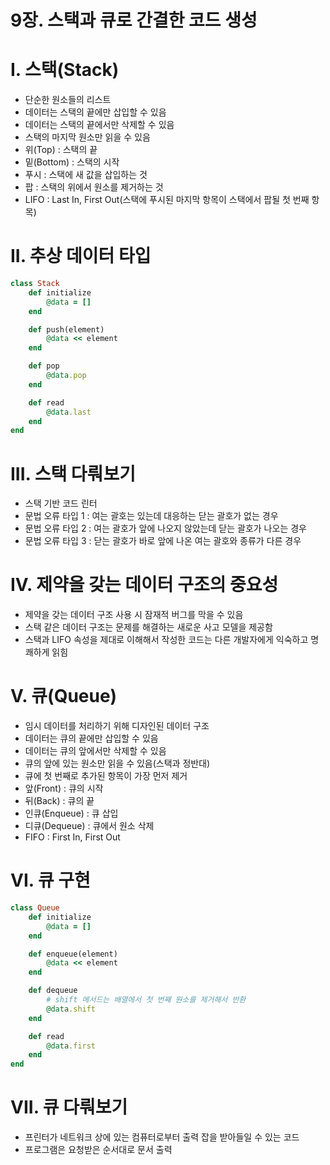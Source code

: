 # 9장. 스택과 큐로 간결한 코드 생성

# I. 스택(Stack)

- 단순한 원소들의 리스트
- 데이터는 스택의 끝에만 삽입할 수 있음
- 데이터는 스택의 끝에서만 삭제할 수 있음
- 스택의 마지막 원소만 읽을 수 있음
- 위(Top) : 스택의 끝
- 밑(Bottom) : 스택의 시작
- 푸시 : 스택에 새 값을 삽입하는 것
- 팝 : 스택의 위에서 원소를 제거하는 것
- LIFO : Last In, First Out(스택에 푸시된 마지막 항목이 스택에서 팝될 첫 번째 항목)

# II. 추상 데이터 타입

```ruby
class Stack
	def initialize
		@data = []
	end

	def push(element)
		@data << element
	end

	def pop
		@data.pop
	end

	def read
		@data.last
	end
end
```

# III. 스택 다뤄보기

- 스택 기반 코드 린터
- 문법 오류 타입 1 : 여는 괄호는 있는데 대응하는 닫는 괄호가 없는 경우
- 문법 오류 타입 2 : 여는 괄호가 앞에 나오지 않았는데 닫는 괄호가 나오는 경우
- 문법 오류 타입 3 : 닫는 괄호가 바로 앞에 나온 여는 괄호와 종류가 다른 경우

# IV. 제약을 갖는 데이터 구조의 중요성

- 제약을 갖는 데이터 구조 사용 시 잠재적 버그를 막을 수 있음
- 스택 같은 데이터 구조는 문제를 해결하는 새로운 사고 모델을 제공함
- 스택과 LIFO 속성을 제대로 이해해서 작성한 코드는 다른 개발자에게 익숙하고 명쾌하게 읽힘

# V. 큐(Queue)

- 임시 데이터를 처리하기 위해 디자인된 데이터 구조
- 데이터는 큐의 끝에만 삽입할 수 있음
- 데이터는 큐의 앞에서만 삭제할 수 있음
- 큐의 앞에 있는 원소만 읽을 수 있음(스택과 정반대)
- 큐에 첫 번째로 추가된 항목이 가장 먼저 제거
- 앞(Front) : 큐의 시작
- 뒤(Back) : 큐의 끝
- 인큐(Enqueue) : 큐 삽입
- 디큐(Dequeue) : 큐에서 원소 삭제
- FIFO : First In, First Out

# VI. 큐 구현

```ruby
class Queue
	def initialize
		@data = []
	end

	def enqueue(element)
		@data << element
	end

	def dequeue
		# shift 메서드는 배열에서 첫 번째 원소를 제거해서 반환
		@data.shift
	end

	def read
		@data.first
	end
end
```

# VII. 큐 다뤄보기

- 프린터가 네트워크 상에 있는 컴퓨터로부터 출력 잡을 받아들일 수 있는 코드
- 프로그램은 요청받은 순서대로 문서 출력